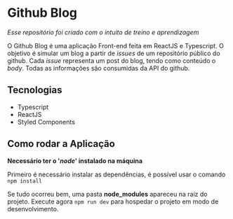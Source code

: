 # Github Blog

*Esse repositório foi criado com o intuito de treino e aprendizagem*

O Github Blog é uma aplicação Front-end feita em ReactJS e Typescript. O objetivo é simular um blog a partir de *issues* de um repositório público do github. Cada *issue* representa um post do blog, tendo como conteúdo o *body*. Todas as informações são consumidas da API do github.

## Tecnologias

- Typescript
- ReactJS
- Styled Components

## Como rodar a Aplicação

**Necessário ter o '*node*' instalado na máquina**

Primeiro é necessário instalar as dependências, é possível usar o comando `npm install`

Se tudo ocorreu bem, uma pasta **node_modules** apareceu na raíz do projeto. Execute agora `npm run dev` para hospedar o projeto em modo de desenvolvimento.
